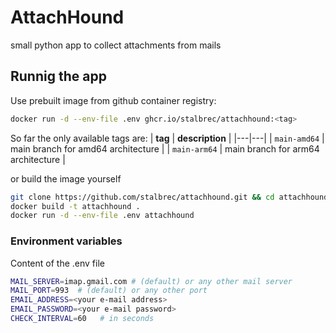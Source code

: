 # AttachHound
small python app to collect attachments from mails

## Runnig the app
Use prebuilt image from github container registry:
```bash
docker run -d --env-file .env ghcr.io/stalbrec/attachhound:<tag>
```
So far the only available tags are:
| **tag** | **description** |
|---|---|
| `main-amd64` | main branch for amd64 architecture |
| `main-arm64` | main branch for arm64 architecture |

or build the image yourself
```bash
git clone https://github.com/stalbrec/attachhound.git && cd attachhound
docker build -t attachhound .
docker run -d --env-file .env attachhound
```

### Environment variables
Content of the .env file
```bash
MAIL_SERVER=imap.gmail.com # (default) or any other mail server
MAIL_PORT=993  # (default) or any other port
EMAIL_ADDRESS=<your e-mail address>
EMAIL_PASSWORD=<your e-mail password>
CHECK_INTERVAL=60   # in seconds
```